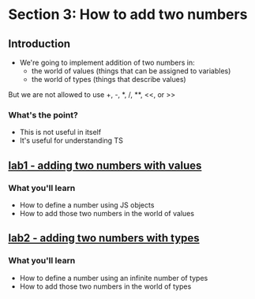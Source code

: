# Section 3: How to add two numbers

## Introduction 
* We're going to implement addition of two numbers in:
	- the world of values (things that can be assigned to variables)
	- the world of types (things that describe values)
	
But we are not allowed to use +, -, \*, /, \*\*, <<, or >>


### What's the point?
* This is not useful in itself
* It's useful for understanding TS
 

## [lab1 - adding two numbers with values](lab1)

### What you'll learn
- How to define a number using JS objects
- How to add those two numbers in the world of values

## [lab2 - adding two numbers with types](lab2)

### What you'll learn
- How to define a number using an infinite number of types
- How to add those two numbers in the world of types

